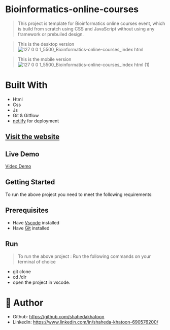# Bioinformatics-online-courses

> This project is template for Bioinformatics online courses event, which is build from scratch using CSS and JavaScript without using any framework or prebuiled design.

> This is the desktop version
> ![127 0 0 1_5500_Bioinformatics-online-courses_index html](https://user-images.githubusercontent.com/73285210/158870147-2eaa39e0-2456-41ed-b9e0-25bede8ed5cd.png)

> This is the mobile version
> ![127 0 0 1_5500_Bioinformatics-online-courses_index html (1)](https://user-images.githubusercontent.com/73285210/158870261-0f36adaa-8146-4cc4-9720-7d913d2f22e3.png)

# Built With

- Html
- Css
- Js
- Git & Gitflow
- [netlify](https://www.netlify.com/) for deployment

## [Visit the website](https://bioinformatics-course.netlify.app/)

## Live Demo

[Video Demo](https://www.loom.com/share/f999b036408d4b1ab5f9ab44c70523ce)

## Getting Started

To run the above project you need to meet the following requirements:

## Prerequisites

- Have [Vscode](https://code.visualstudio.com/) installed
- Have [Git](https://git-scm.com/) installed

## Run

> To run the above project :
> Run the following commands on your terminal of choice

- git clone <url>
- cd /dir
- open the project in vscode.

# 🤵 Author

- Github: https://github.com/shahedakhatoon
- Linkedin: https://www.linkedin.com/in/shaheda-khatoon-690576200/
